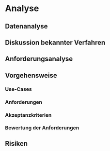 

# Analyse

## Datenanalyse
<!-- 
Typen von Daten:
- Numerische (int, float)
- Binäre (binary)
- Textuelle (char, string)
- Logische (boolean)

Beschaffenheit von Daten
- eigene Daten (eigener Post eines Blogs)
- geteilte Daten (geteilter Post eines Blogs (mehrere Autoren))
- kontextuell abhängige Daten (Kommentar eines Posts)
- logisch abhängige Daten (Alter eines Posts (seit Publizierung))
-->

## Diskussion bekannter Verfahren
<!-- (und Erklährung) in Bezug auf Ergebnisse der Datenanalyse -->


## Anforderungsanalyse

## Vorgehensweise

### Use-Cases
<!-- UC1: Lesen eines Elements (online) -->
<!-- UC2: Einfügen eines neuen Elements (online) -->
<!-- UC3: Ändern eines Elements (online) -->
<!-- UC4: Löschen eines Elements (online) -->
<!-- UC5: Lesen eines Elements (offline) -->
<!-- UC6: Einfügen eines neuen Elements (offline) -->
<!-- UC7: Ändern eines Elements (offline) -->
<!-- UC8: Löschen eines Elements (offline) -->


### Anforderungen
<!-- FREQ01.01 Abfragen eines Elementverzeichnis -->
<!-- FREQ01.02 Abfragen eines bekannten Elements vom Server -->

<!-- FREQ02.01 Senden eines neuen Elements -->
<!-- FREQ02.02 Abfragen eines neu hinzugefügten Elements -->

<!-- FREQ03.01 Senden eines Element-Updates -->

<!-- FREQ04.01 Senden eines Löschauftrags -->

<!-- FREQ05.01 Lokale Kopie gelesener Elemente -->

<!-- FREQ06.01 Lokale Datenbankstruktur -->
<!-- FREQ06.02 Aufzeichnung der Einfügeoperationen -->
<!-- FREQ06.03 Synchronisation der aufgezeichneten Einfügeoperationen -->

<!-- FREQ07.01 Aufzeichnung der Mutationen von Elementen -->
<!-- FREQ07.02 Synchronisation der aufgezeichneten Mutationen -->

<!-- FREQ08.01 Aufzeichnen der Löschaufträge -->
<!-- FREQ08.02 Synchronisation der aufgezeichneten Löschaufträge -->


<!-- NFREQ01 Mutationen die nicht vom Server wegen fehlender Berechtigungen abgelehnt werden, gehen nicht verloren -->
<!-- NFREQ02 Mutationen können nach einer beliebigen Zeit mit dem Server synchronisiert werden -->

<!-- NFREQ03 Fehler werden aufgezeichnet -->


### Akzeptanzkriterien
<!-- AC01 Initiale Synchronisation -->
<!-- AC02 Einfügen/Ändern/Löschen Lokal -->
<!-- AC03 Einfügen/Ändern/Löschen Synchronisieren -->
<!-- AC04 Synchronisieren von beidseits geänderten Elementen -->
<!-- AC05  -->
<!-- AC06  -->
<!-- AC07  -->
<!-- AC08  -->

### Bewertung der Anforderungen
<!-- Zuordnung AC->(REQ,UC,Aufgabenstellung) -->

## Risiken